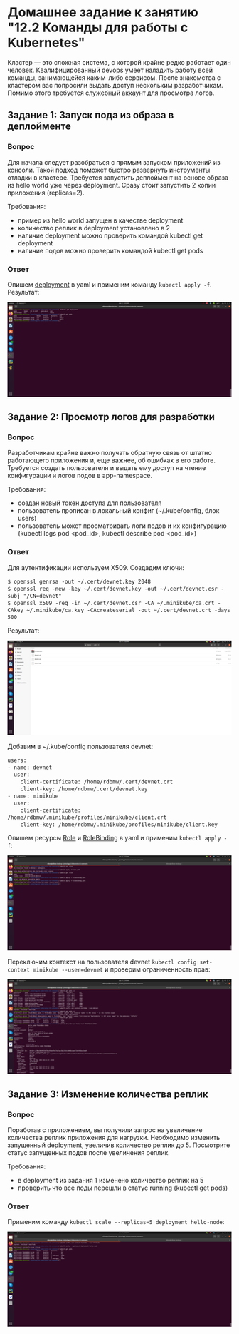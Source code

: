 # Домашнее задание к занятию "12.2 Команды для работы с Kubernetes"
Кластер — это сложная система, с которой крайне редко работает один человек. Квалифицированный devops умеет наладить работу всей команды, занимающейся каким-либо сервисом.
После знакомства с кластером вас попросили выдать доступ нескольким разработчикам. Помимо этого требуется служебный аккаунт для просмотра логов.

## Задание 1: Запуск пода из образа в деплойменте

### Вопрос
Для начала следует разобраться с прямым запуском приложений из консоли. Такой подход поможет быстро развернуть инструменты отладки в кластере. Требуется запустить деплоймент на основе образа из hello world уже через deployment. Сразу стоит запустить 2 копии приложения (replicas=2). 

Требования:
 * пример из hello world запущен в качестве deployment
 * количество реплик в deployment установлено в 2
 * наличие deployment можно проверить командой kubectl get deployment
 * наличие подов можно проверить командой kubectl get pods

### Ответ

Опишем [deployment](src/deployment.yaml) в yaml и применим команду ```kubectl apply -f```. Результат:

![Скриншот](img/task1_1.png)

## Задание 2: Просмотр логов для разработки

### Вопрос
Разработчикам крайне важно получать обратную связь от штатно работающего приложения и, еще важнее, об ошибках в его работе. 
Требуется создать пользователя и выдать ему доступ на чтение конфигурации и логов подов в app-namespace.

Требования: 
 * создан новый токен доступа для пользователя
 * пользователь прописан в локальный конфиг (~/.kube/config, блок users)
 * пользователь может просматривать логи подов и их конфигурацию (kubectl logs pod <pod_id>, kubectl describe pod <pod_id>)

### Ответ

Для аутентификации используем X509. Создадим ключи:

```commandline
$ openssl genrsa -out ~/.cert/devnet.key 2048
$ openssl req -new -key ~/.cert/devnet.key -out ~/.cert/devnet.csr -subj "/CN=devnet"
$ openssl x509 -req -in ~/.cert/devnet.csr -CA ~/.minikube/ca.crt -CAkey ~/.minikube/ca.key -CAcreateserial -out ~/.cert/devnet.crt -days 500
```

Результат:

![Скриншот](img/task2_1.png)

Добавим в ~/.kube/config пользователя devnet:

```commandline
users:
- name: devnet
  user:
    client-certificate: /home/rdbmw/.cert/devnet.crt
    client-key: /home/rdbmw/.cert/devnet.key
- name: minikube
  user:
    client-certificate: /home/rdbmw/.minikube/profiles/minikube/client.crt
    client-key: /home/rdbmw/.minikube/profiles/minikube/client.key
```

Опишем ресурсы [Role](src/role.yaml) и [RoleBinding](src/rolebinding.yaml) в yaml и применим ```kubectl apply -f```:

![Скриншот](img/task2_2.png)

Переключим контекст на пользователя devnet ```kubectl config set-context minikube --user=devnet``` и проверим ограниченность прав:

![Скриншот](img/task2_3.png)


## Задание 3: Изменение количества реплик 

### Вопрос
Поработав с приложением, вы получили запрос на увеличение количества реплик приложения для нагрузки. Необходимо изменить запущенный deployment, увеличив количество реплик до 5. Посмотрите статус запущенных подов после увеличения реплик. 

Требования:
 * в deployment из задания 1 изменено количество реплик на 5
 * проверить что все поды перешли в статус running (kubectl get pods)

### Ответ
Применим команду ```kubectl scale --replicas=5 deployment hello-node```:

![Скриншот](img/task3_1.png)